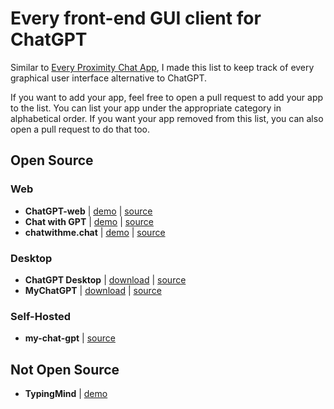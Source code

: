 # Every front-end GUI client for ChatGPT

Similar to [Every Proximity Chat App](https://github.com/billmei/every-proximity-chat-app), I made this list to keep track of every graphical user interface alternative to ChatGPT.

If you want to add your app, feel free to open a pull request to add your app to the list. You can list your app under the appropriate category in alphabetical order. If you want your app removed from this list, you can also open a pull request to do that too.

## Open Source

### Web
- **ChatGPT-web** | [demo](https://niek.github.io/chatgpt-web/) | [source](https://github.com/cogentapps/chat-with-gpt)
- **Chat with GPT** | [demo](https://chatwithgpt.netlify.app/) | [source](https://github.com/cogentapps/chat-with-gpt)
- **chatwithme.chat** | [demo](https://www.chatwithme.chat/) | [source](https://github.com/kierangilliam/chatwithme.chat)

### Desktop
- **ChatGPT Desktop** | [download](https://github.com/chatgptui/desktop/releases) | [source](https://github.com/chatgptui/desktop)
- **MyChatGPT** | [download](https://github.com/Loeffeldude/my-chat-gpt/releases) | [source](https://github.com/Loeffeldude/my-chat-gpt)

### Self-Hosted
- **my-chat-gpt** | [source](https://github.com/michaelnutt02/my-chat-gpt)

## Not Open Source
- **TypingMind** | [demo](https://www.typingmind.com)
